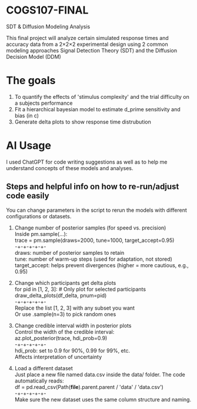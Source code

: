 # COGS107-FINAL

SDT & Diffusion Modeling Analysis

This final project will analyze certain simulated response times and accuracy data from a 2×2×2 experimental design using 2 common modeling approaches Signal Detection Theory (SDT) and the Diffusion Decision Model (DDM)

# The goals  
1. To quantify the effects of 'stimulus complexity' and the trial difficulty on a subjects performance  
2. Fit a hierarchical bayesian model to estimate d_prime sensitivity and bias (in c)  
3. Generate delta plots to show response time distrubution  

# AI Usage  
I used ChatGPT for code writing suggestions as well as to help me understand concepts of these models and analyses.  

## Steps and helpful info on how to re-run/adjust code easily  

You can change parameters in the script to rerun the models with different configurations or datasets.  

1. Change number of posterior samples (for speed vs. precision)  
Inside pm.sample(...):  
trace = pm.sample(draws=2000, tune=1000, target_accept=0.95)  
-+-+-+-+-+-  
draws: number of posterior samples to retain  
tune: number of warm-up steps (used for adaptation, not stored)  
target_accept: helps prevent divergences (higher = more cautious, e.g., 0.95)  

2. Change which participants get delta plots  
for pid in [1, 2, 3]:  # Only plot for selected participants  
    draw_delta_plots(df_delta, pnum=pid)  
-+-+-+-+-+-  
Replace the list [1, 2, 3] with any subset you want  
Or use .sample(n=3) to pick random ones  

3. Change credible interval width in posterior plots  
Control the width of the credible interval:  
az.plot_posterior(trace, hdi_prob=0.9)  
-+-+-+-+-+-  
hdi_prob: set to 0.9 for 90%, 0.99 for 99%, etc.  
Affects interpretation of uncertainty  

4. Load a different dataset  
Just place a new file named data.csv inside the data/ folder. The code automatically reads:  
df = pd.read_csv(Path(__file__).parent.parent / 'data' / 'data.csv')  
-+-+-+-+-+-  
Make sure the new dataset uses the same column structure and naming.
